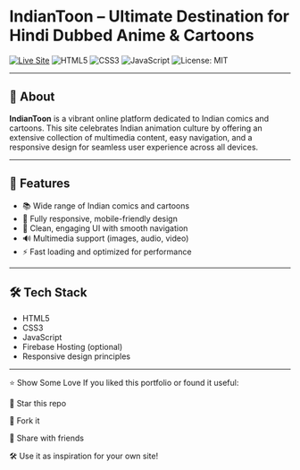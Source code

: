 # IndianToon – Ultimate Destination for Hindi Dubbed Anime & Cartoons

[![Live Site](https://img.shields.io/website?url=https%3A%2F%2Findiantoon.web.app&label=Live%20Site&style=for-the-badge&color=4CAF50)](https://indiantoon.web.app)
![HTML5](https://img.shields.io/badge/HTML5-E34F26?style=flat&logo=html5&logoColor=white)
![CSS3](https://img.shields.io/badge/CSS3-1572B6?style=flat&logo=css3&logoColor=white)
![JavaScript](https://img.shields.io/badge/JavaScript-F7DF1E?style=flat&logo=javascript&logoColor=black)
![License: MIT](https://img.shields.io/badge/License-MIT-green.svg)

---

## 🎉 About

**IndianToon** is a vibrant online platform dedicated to Indian comics and cartoons. This site celebrates Indian animation culture by offering an extensive collection of multimedia content, easy navigation, and a responsive design for seamless user experience across all devices.

---

## 🚀 Features

- 📚 Wide range of Indian comics and cartoons  
- 📱 Fully responsive, mobile-friendly design  
- 🎨 Clean, engaging UI with smooth navigation  
- 🔊 Multimedia support (images, audio, video)  
- ⚡ Fast loading and optimized for performance  

---

## 🛠 Tech Stack

- HTML5  
- CSS3  
- JavaScript  
- Firebase Hosting (optional)  
- Responsive design principles  

---

⭐ Show Some Love
If you liked this portfolio or found it useful:

🌟 Star this repo

🍴 Fork it

🔁 Share with friends

🛠️ Use it as inspiration for your own site!
